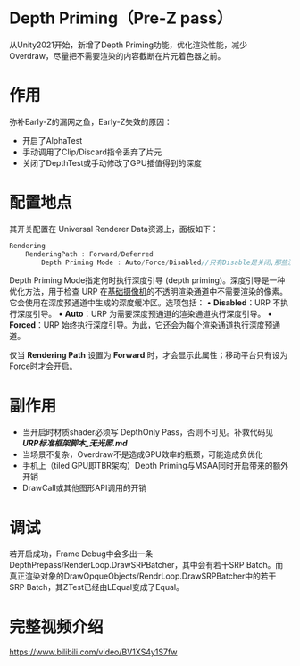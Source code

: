 # Depth Priming（Pre-Z pass）

从Unity2021开始，新增了Depth Priming功能，优化渲染性能，减少Overdraw，尽量把不需要渲染的内容截断在片元着色器之前。

# 作用

   弥补Early-Z的漏网之鱼，Early-Z失效的原因：

- 开启了AlphaTest
- 手动调用了Clip/Discard指令丢弃了片元
- 关闭了DepthTest或手动修改了GPU插值得到的深度

# 配置地点

其开关配置在 Universal Renderer Data资源上，面板如下：

```c
Rendering
    RenderingPath : Forward/Deferred
    	Depth Priming Mode : Auto/Force/Disabled//只有Disable是关闭,那些没写 DepthOnly Pass 的材质会隐藏，只剩下阴影
```



Depth Priming Mode指定何时执行深度引导 (depth priming)。深度引导是一种优化方法，用于检查 URP 在[基础摄像机](https://docs.unity3d.com/cn/Packages/com.unity.render-pipelines.universal@12.1/manual/camera-types-and-render-type.html#base-camera)的不透明渲染通道中不需要渲染的像素。它会使用在深度预通道中生成的深度缓冲区。选项包括：
• **Disabled**：URP 不执行深度引导。
• **Auto**：URP 为需要深度预通道的渲染通道执行深度引导。
• **Forced**：URP 始终执行深度引导。为此，它还会为每个渲染通道执行深度预通道。

仅当 **Rendering Path** 设置为 **Forward** 时，才会显示此属性；移动平台只有设为Force时才会开启。

# 副作用

- 当开启时材质shader必须写 DepthOnly Pass，否则不可见。补救代码见 ***URP标准框架脚本_无光照.md***
- 当场景不复杂，Overdraw不是造成GPU效率的瓶颈，可能造成负优化
- 手机上（tiled GPU即TBR架构）Depth Priming与MSAA同时开启带来的额外开销
- DrawCall或其他图形API调用的开销

# 调试

若开启成功，Frame Debug中会多出一条DepthPrepass/RenderLoop.DrawSRPBatcher，其中会有若干SRP Batch。而真正渲染对象的DrawOpqueObjects/RendrLoop.DrawSRPBatcher中的若干SRP Batch，其ZTest已经由LEqual变成了Equal。

# 完整视频介绍

https://www.bilibili.com/video/BV1XS4y1S7fw

